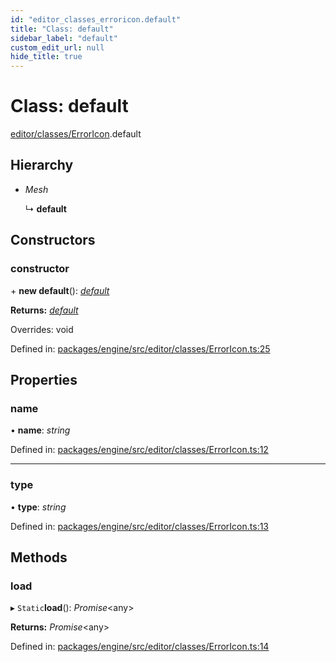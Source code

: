 ```yaml
---
id: "editor_classes_erroricon.default"
title: "Class: default"
sidebar_label: "default"
custom_edit_url: null
hide_title: true
---
```


# Class: default

[editor/classes/ErrorIcon](../modules/editor_classes_erroricon.md).default

## Hierarchy

* *Mesh*

  ↳ **default**

## Constructors

### constructor

\+ **new default**(): [*default*](editor_classes_erroricon.default.md)

**Returns:** [*default*](editor_classes_erroricon.default.md)

Overrides: void

Defined in: [packages/engine/src/editor/classes/ErrorIcon.ts:25](https://github.com/xr3ngine/xr3ngine/blob/716a06460/packages/engine/src/editor/classes/ErrorIcon.ts#L25)

## Properties

### name

• **name**: *string*

Defined in: [packages/engine/src/editor/classes/ErrorIcon.ts:12](https://github.com/xr3ngine/xr3ngine/blob/716a06460/packages/engine/src/editor/classes/ErrorIcon.ts#L12)

___

### type

• **type**: *string*

Defined in: [packages/engine/src/editor/classes/ErrorIcon.ts:13](https://github.com/xr3ngine/xr3ngine/blob/716a06460/packages/engine/src/editor/classes/ErrorIcon.ts#L13)

## Methods

### load

▸ `Static`**load**(): *Promise*<any\>

**Returns:** *Promise*<any\>

Defined in: [packages/engine/src/editor/classes/ErrorIcon.ts:14](https://github.com/xr3ngine/xr3ngine/blob/716a06460/packages/engine/src/editor/classes/ErrorIcon.ts#L14)
